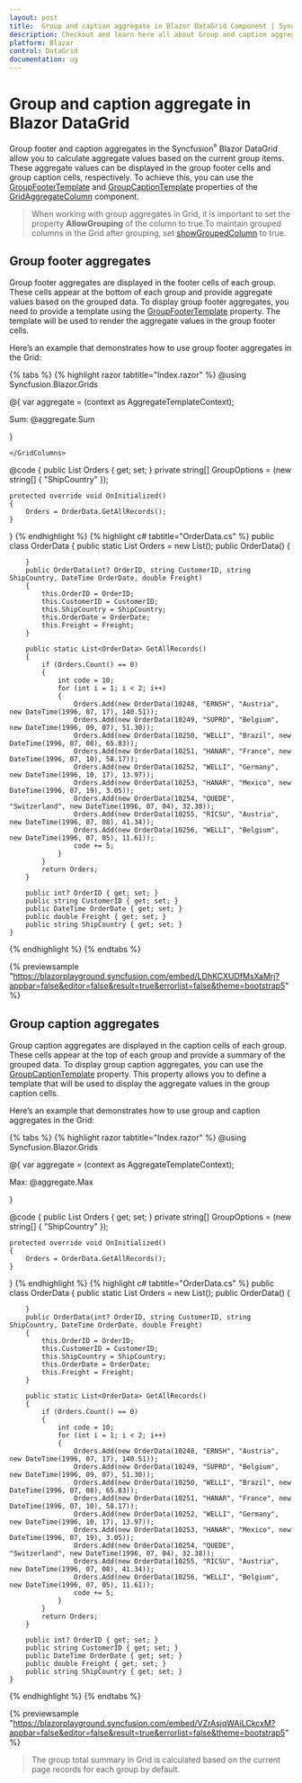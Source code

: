 ```yaml
---
layout: post
title:  Group and caption aggregate in Blazor DataGrid Component | Syncfusion
description: Checkout and learn here all about Group and caption aggregate in Syncfusion Blazor DataGrid component and much more details.
platform: Blazor
control: DataGrid
documentation: ug
---
```


# Group and caption aggregate in Blazor DataGrid

Group footer and caption aggregates in the Syncfusion<sup style="font-size:70%">&reg;</sup> Blazor DataGrid allow you to calculate aggregate values based on the current group items. These aggregate values can be displayed in the group footer cells and group caption cells, respectively. To achieve this, you can use the [GroupFooterTemplate](https://help.syncfusion.com/cr/blazor/Syncfusion.Blazor.Grids.GridAggregateColumn.html#Syncfusion_Blazor_Grids_GridAggregateColumn_GroupFooterTemplate) and [GroupCaptionTemplate](https://help.syncfusion.com/cr/blazor/Syncfusion.Blazor.Grids.GridAggregateColumn.html#Syncfusion_Blazor_Grids_GridAggregateColumn_GroupCaptionTemplate) properties of the [GridAggregateColumn](https://help.syncfusion.com/cr/blazor/Syncfusion.Blazor.Grids.GridAggregateColumn.html#Syncfusion_Blazor_Grids_GridAggregateColumn__ctor) component.

> When working with group aggregates in Grid, it is important to set the property **AllowGrouping** of the column to true.To maintain grouped columns in the Grid after grouping, set [showGroupedColumn](https://help.syncfusion.com/cr/blazor/Syncfusion.Blazor.Grids.GridGroupSettings.html#Syncfusion_Blazor_Grids_GridGroupSettings_ShowGroupedColumn) to true.

## Group footer aggregates

Group footer aggregates are displayed in the footer cells of each group. These cells appear at the bottom of each group and provide aggregate values based on the grouped data. To display group footer aggregates, you need to provide a template using the [GroupFooterTemplate](https://help.syncfusion.com/cr/blazor/Syncfusion.Blazor.Grids.GridAggregateColumn.html#Syncfusion_Blazor_Grids_GridAggregateColumn_GroupFooterTemplate) property. The template will be used to render the aggregate values in the group footer cells.

Here’s an example that demonstrates how to use group footer aggregates in the Grid:

{% tabs %}
{% highlight razor tabtitle="Index.razor" %}
@using Syncfusion.Blazor.Grids

<SfGrid DataSource="@Orders" AllowPaging="true" AllowGrouping="true">
    <GridPageSettings PageSize="5"></GridPageSettings>
    <GridGroupSettings Columns=@GroupOptions></GridGroupSettings>
    <GridAggregates>
        <GridAggregate>
            <GridAggregateColumns>
                <GridAggregateColumn Field=@nameof(OrderData.Freight) Type="AggregateType.Sum">
                    <GroupFooterTemplate>
                        @{
                            var aggregate = (context as AggregateTemplateContext);
                            <div>
                                <p>Sum: @aggregate.Sum</p>
                            </div>
                        }
                    </GroupFooterTemplate>
                </GridAggregateColumn>
            </GridAggregateColumns>
        </GridAggregate>
    </GridAggregates>
    <GridColumns>
        <GridColumn Field=@nameof(OrderData.OrderID) HeaderText="Order ID" TextAlign="TextAlign.Right" Width="120"></GridColumn>
        <GridColumn Field=@nameof(OrderData.CustomerID) HeaderText="Customer Name" Width="150"></GridColumn>
        <GridColumn Field=@nameof(OrderData.ShipCountry) HeaderText="Ship Coutry" Width="150"></GridColumn>
        <GridColumn Field=@nameof(OrderData.OrderDate) HeaderText="Order Date" Format="d" Type="ColumnType.DateOnly" TextAlign="TextAlign.Right" Width="130"></GridColumn>
        <GridColumn Field=@nameof(OrderData.Freight) HeaderText="Freight" Format="C2" TextAlign="TextAlign.Right" Width="120"></GridColumn>
       
    </GridColumns>
</SfGrid>

@code {
    public List<OrderData> Orders { get; set; }
    private string[] GroupOptions = (new string[] { "ShipCountry" });

    protected override void OnInitialized()
    {
        Orders = OrderData.GetAllRecords();
    }
}
{% endhighlight %}
{% highlight c# tabtitle="OrderData.cs" %}
    public class OrderData
    {
        public static List<OrderData> Orders = new List<OrderData>();
        public OrderData()
        {

        }
        public OrderData(int? OrderID, string CustomerID, string ShipCountry, DateTime OrderDate, double Freight)
        {
            this.OrderID = OrderID;
            this.CustomerID = CustomerID;   
            this.ShipCountry = ShipCountry;
            this.OrderDate = OrderDate;
            this.Freight = Freight;           
        }

        public static List<OrderData> GetAllRecords()
        {
            if (Orders.Count() == 0)
            {
                int code = 10;
                for (int i = 1; i < 2; i++)
                {
                    Orders.Add(new OrderData(10248, "ERNSH", "Austria", new DateTime(1996, 07, 17), 140.51));
                    Orders.Add(new OrderData(10249, "SUPRD", "Belgium", new DateTime(1996, 09, 07), 51.30));
                    Orders.Add(new OrderData(10250, "WELLI", "Brazil", new DateTime(1996, 07, 08), 65.83));
                    Orders.Add(new OrderData(10251, "HANAR", "France", new DateTime(1996, 07, 10), 58.17));
                    Orders.Add(new OrderData(10252, "WELLI", "Germany", new DateTime(1996, 10, 17), 13.97));
                    Orders.Add(new OrderData(10253, "HANAR", "Mexico", new DateTime(1996, 07, 19), 3.05));
                    Orders.Add(new OrderData(10254, "QUEDE", "Switzerland", new DateTime(1996, 07, 04), 32.38));
                    Orders.Add(new OrderData(10255, "RICSU", "Austria", new DateTime(1996, 07, 08), 41.34));
                    Orders.Add(new OrderData(10256, "WELLI", "Belgium", new DateTime(1996, 07, 05), 11.61));
                    code += 5;
                }
            }
            return Orders;
        }

        public int? OrderID { get; set; }
        public string CustomerID { get; set; }
        public DateTime OrderDate { get; set; }
        public double Freight { get; set; }
        public string ShipCountry { get; set; }
    }
{% endhighlight %}
{% endtabs %}

{% previewsample "https://blazorplayground.syncfusion.com/embed/LDhKCXUDfMsXaMrj?appbar=false&editor=false&result=true&errorlist=false&theme=bootstrap5" %}

## Group caption aggregates

Group caption aggregates are displayed in the caption cells of each group. These cells appear at the top of each group and provide a summary of the grouped data. To display group caption aggregates, you can use the [GroupCaptionTemplate](https://help.syncfusion.com/cr/blazor/Syncfusion.Blazor.Grids.GridAggregateColumn.html#Syncfusion_Blazor_Grids_GridAggregateColumn_GroupCaptionTemplate) property. This property allows you to define a template that will be used to display the aggregate values in the group caption cells.

Here’s an example that demonstrates how to use group and caption aggregates in the Grid:

{% tabs %}
{% highlight razor tabtitle="Index.razor" %}
@using Syncfusion.Blazor.Grids

<SfGrid DataSource="@Orders" AllowPaging="true" AllowGrouping="true">
    <GridPageSettings PageSize="5"></GridPageSettings>
    <GridGroupSettings Columns=@GroupOptions></GridGroupSettings>
    <GridAggregates>
        <GridAggregate>
            <GridAggregateColumns>
                <GridAggregateColumn Field=@nameof(OrderData.Freight) Type="AggregateType.Max">
                    <GroupCaptionTemplate>
                        @{
                            var aggregate = (context as AggregateTemplateContext);
                            <div>
                                <p>Max: @aggregate.Max</p>
                            </div>
                        }
                    </GroupCaptionTemplate>
                </GridAggregateColumn>
            </GridAggregateColumns>
        </GridAggregate>
    </GridAggregates>
    <GridColumns>
        <GridColumn Field=@nameof(OrderData.OrderID) HeaderText="Order ID" TextAlign="TextAlign.Right" Width="120"></GridColumn>
        <GridColumn Field=@nameof(OrderData.CustomerID) HeaderText="Customer Name" Width="150"></GridColumn>
        <GridColumn Field=@nameof(OrderData.OrderDate) HeaderText="Order Date" Format="d" Type="ColumnType.DateOnly" TextAlign="TextAlign.Right" Width="130"></GridColumn>
        <GridColumn Field=@nameof(OrderData.Freight) HeaderText="Freight" Format="C2" TextAlign="TextAlign.Right" Width="120"></GridColumn>
        <GridColumn Field=@nameof(OrderData.ShipCountry) HeaderText="Ship Coutry" Width="150"></GridColumn>
    </GridColumns>
</SfGrid>


@code {
    public List<OrderData> Orders { get; set; }
    private string[] GroupOptions = (new string[] { "ShipCountry" });

    protected override void OnInitialized()
    {
        Orders = OrderData.GetAllRecords();
    }
}
{% endhighlight %}
{% highlight c# tabtitle="OrderData.cs" %}
    public class OrderData
    {
        public static List<OrderData> Orders = new List<OrderData>();
        public OrderData()
        {

        }
        public OrderData(int? OrderID, string CustomerID, string ShipCountry, DateTime OrderDate, double Freight)
        {
            this.OrderID = OrderID;
            this.CustomerID = CustomerID;   
            this.ShipCountry = ShipCountry;
            this.OrderDate = OrderDate;
            this.Freight = Freight;           
        }

        public static List<OrderData> GetAllRecords()
        {
            if (Orders.Count() == 0)
            {
                int code = 10;
                for (int i = 1; i < 2; i++)
                {
                    Orders.Add(new OrderData(10248, "ERNSH", "Austria", new DateTime(1996, 07, 17), 140.51));
                    Orders.Add(new OrderData(10249, "SUPRD", "Belgium", new DateTime(1996, 09, 07), 51.30));
                    Orders.Add(new OrderData(10250, "WELLI", "Brazil", new DateTime(1996, 07, 08), 65.83));
                    Orders.Add(new OrderData(10251, "HANAR", "France", new DateTime(1996, 07, 10), 58.17));
                    Orders.Add(new OrderData(10252, "WELLI", "Germany", new DateTime(1996, 10, 17), 13.97));
                    Orders.Add(new OrderData(10253, "HANAR", "Mexico", new DateTime(1996, 07, 19), 3.05));
                    Orders.Add(new OrderData(10254, "QUEDE", "Switzerland", new DateTime(1996, 07, 04), 32.38));
                    Orders.Add(new OrderData(10255, "RICSU", "Austria", new DateTime(1996, 07, 08), 41.34));
                    Orders.Add(new OrderData(10256, "WELLI", "Belgium", new DateTime(1996, 07, 05), 11.61));
                    code += 5;
                }
            }
            return Orders;
        }

        public int? OrderID { get; set; }
        public string CustomerID { get; set; }
        public DateTime OrderDate { get; set; }
        public double Freight { get; set; }
        public string ShipCountry { get; set; }
    }
{% endhighlight %}
{% endtabs %}

{% previewsample "https://blazorplayground.syncfusion.com/embed/VZrAsjqWAiLCkcxM?appbar=false&editor=false&result=true&errorlist=false&theme=bootstrap5" %}

> The group total summary in Grid is calculated based on the current page records for each group by default.
